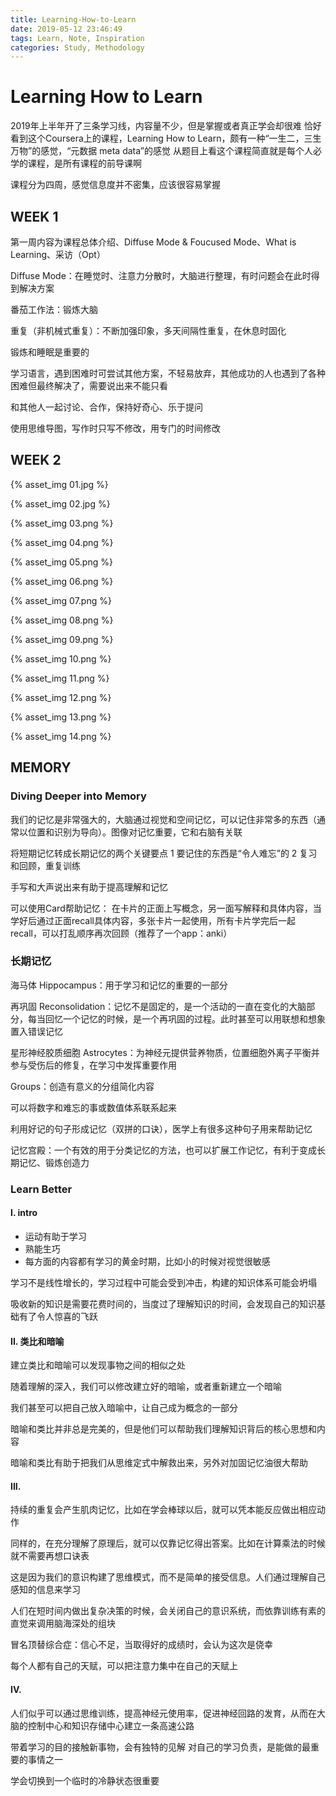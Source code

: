 ```yaml
---
title: Learning-How-to-Learn
date: 2019-05-12 23:46:49
tags: Learn, Note, Inspiration
categories: Study, Methodology
---
```


# Learning How to Learn

2019年上半年开了三条学习线，内容量不少，但是掌握或者真正学会却很难
恰好看到这个Coursera上的课程，Learning How to Learn，颇有一种“一生二，三生万物”的感觉，“元数据 meta data”的感觉
从题目上看这个课程简直就是每个人必学的课程，是所有课程的前导课啊

课程分为四周，感觉信息度并不密集，应该很容易掌握

<!-- more -->

## WEEK 1

第一周内容为课程总体介绍、Diffuse Mode & Foucused Mode、What is Learning、采访（Opt）

Diffuse Mode：在睡觉时、注意力分散时，大脑进行整理，有时问题会在此时得到解决方案

番茄工作法：锻炼大脑

重复（非机械式重复）：不断加强印象，多天间隔性重复，在休息时固化

锻炼和睡眠是重要的

学习语言，遇到困难时可尝试其他方案，不轻易放弃，其他成功的人也遇到了各种困难但最终解决了，需要说出来不能只看

和其他人一起讨论、合作，保持好奇心、乐于提问

使用思维导图，写作时只写不修改，用专门的时间修改

## WEEK 2

{% asset_img 01.jpg %}

{% asset_img 02.jpg %}

{% asset_img 03.png %}

{% asset_img 04.png %}

{% asset_img 05.png %}

{% asset_img 06.png %}

{% asset_img 07.png %}

{% asset_img 08.png %}

{% asset_img 09.png %}

{% asset_img 10.png %}

{% asset_img 11.png %}

{% asset_img 12.png %}

{% asset_img 13.png %}

{% asset_img 14.png %}

## MEMORY

### Diving Deeper into Memory

我们的记忆是非常强大的，大脑通过视觉和空间记忆，可以记住非常多的东西（通常以位置和识别为导向）。图像对记忆重要，它和右脑有关联

将短期记忆转成长期记忆的两个关键要点
1 要记住的东西是“令人难忘”的
2 复习和回顾，重复训练

手写和大声说出来有助于提高理解和记忆

可以使用Card帮助记忆：
在卡片的正面上写概念，另一面写解释和具体内容，当学好后通过正面recall具体内容，多张卡片一起使用，所有卡片学完后一起recall，可以打乱顺序再次回顾（推荐了一个app：anki）

### 长期记忆

海马体 Hippocampus：用于学习和记忆的重要的一部分

再巩固 Reconsolidation：记忆不是固定的，是一个活动的一直在变化的大脑部分，每当回忆一个记忆的时候，是一个再巩固的过程。此时甚至可以用联想和想象置入错误记忆

星形神经胶质细胞 Astrocytes：为神经元提供营养物质，位置细胞外离子平衡并参与受伤后的修复，在学习中发挥重要作用


Groups：创造有意义的分组简化内容

可以将数字和难忘的事或数值体系联系起来

利用好记的句子形成记忆（双拼的口诀），医学上有很多这种句子用来帮助记忆

记忆宫殿：一个有效的用于分类记忆的方法，也可以扩展工作记忆，有利于变成长期记忆、锻炼创造力


### Learn Better
#### I. intro
- 运动有助于学习
- 熟能生巧
- 每方面的内容都有学习的黄金时期，比如小的时候对视觉很敏感

学习不是线性增长的，学习过程中可能会受到冲击，构建的知识体系可能会坍塌

吸收新的知识是需要花费时间的，当度过了理解知识的时间，会发现自己的知识基础有了令人惊喜的飞跃

#### II. 类比和暗喻

建立类比和暗喻可以发现事物之间的相似之处

随着理解的深入，我们可以修改建立好的暗喻，或者重新建立一个暗喻

我们甚至可以把自己放入暗喻中，让自己成为概念的一部分

暗喻和类比并非总是完美的，但是他们可以帮助我们理解知识背后的核心思想和内容

暗喻和类比有助于把我们从思维定式中解救出来，另外对加固记忆油很大帮助

#### III.

持续的重复会产生肌肉记忆，比如在学会棒球以后，就可以凭本能反应做出相应动作

同样的，在充分理解了原理后，就可以仅靠记忆得出答案。比如在计算乘法的时候就不需要再想口诀表

这是因为我们的意识构建了思维模式，而不是简单的接受信息。人们通过理解自己感知的信息来学习

人们在短时间内做出复杂决策的时候，会关闭自己的意识系统，而依靠训练有素的直觉来调用脑海深处的组块

冒名顶替综合症：信心不足，当取得好的成绩时，会认为这次是侥幸

每个人都有自己的天赋，可以把注意力集中在自己的天赋上

#### IV.

人们似乎可以通过思维训练，提高神经元使用率，促进神经回路的发育，从而在大脑的控制中心和知识存储中心建立一条高速公路

带着学习的目的接触新事物，会有独特的见解
对自己的学习负责，是能做的最重要的事情之一

学会切换到一个临时的冷静状态很重要
